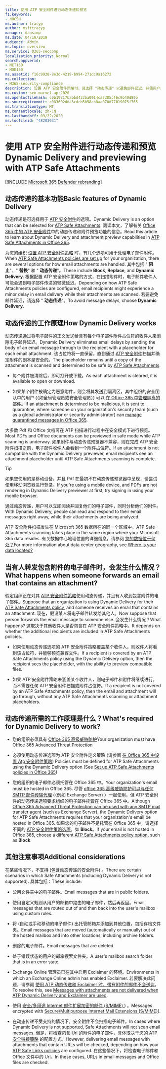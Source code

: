 ```yaml
---
title: 使用 ATP 安全附件进行动态传递和预览
f1.keywords:
- NOCSH
ms.author: tracyp
author: msfttracyp
manager: dansimp
ms.date: 04/19/2019
audience: Admin
ms.topic: overview
ms.service: O365-seccomp
localization_priority: Normal
search.appverid:
- MET150
- MOE150
ms.assetid: f16c9928-8e3d-4219-b994-271dc9a16272
ms.collection:
- M365-security-compliance
description: 设置 ATP 安全附件策略时，请选择 "动态传递" 以避免邮件延迟，并使用户能够预览正在扫描的附件。
ms.custom: seo-marvel-apr2020
ms.openlocfilehash: c0b19317babbd433ba0914ca2385cf6c9b40d89b
ms.sourcegitcommit: c083602dda3cdcb5b58cb8aa070d77019075f765
ms.translationtype: MT
ms.contentlocale: zh-CN
ms.lasthandoff: 09/22/2020
ms.locfileid: "48203031"
---
```

# <a name="dynamic-delivery-and-previewing-with-atp-safe-attachments"></a><span data-ttu-id="04bbb-103">使用 ATP 安全附件进行动态传递和预览</span><span class="sxs-lookup"><span data-stu-id="04bbb-103">Dynamic Delivery and previewing with ATP Safe Attachments</span></span>

[!INCLUDE [Microsoft 365 Defender rebranding](../includes/microsoft-defender-for-office.md)]


## <a name="basic-features-of-dynamic-delivery"></a><span data-ttu-id="04bbb-104">动态传递的基本功能</span><span class="sxs-lookup"><span data-stu-id="04bbb-104">Basic features of Dynamic Delivery</span></span>

<span data-ttu-id="04bbb-105">动态传递是可选择用于 [ATP 安全附件](atp-safe-attachments.md)的选项。</span><span class="sxs-lookup"><span data-stu-id="04bbb-105">Dynamic Delivery is an option that can be selected for [ATP Safe Attachments](atp-safe-attachments.md).</span></span> <span data-ttu-id="04bbb-106">阅读本文，了解有关 [Office 365 中的 ATP 安全附件](atp-safe-attachments.md)中的动态传递和附件预览功能的信息。</span><span class="sxs-lookup"><span data-stu-id="04bbb-106">Read this article to learn about Dynamic Delivery and attachment preview capabilities in [ATP Safe Attachments in Office 365](atp-safe-attachments.md).</span></span>

<span data-ttu-id="04bbb-107">为您的组织 [设置 ATP 安全附件策略](set-up-atp-safe-attachments-policies.md) 时，有几个选项可用于处理电子邮件附件。</span><span class="sxs-lookup"><span data-stu-id="04bbb-107">When [ATP Safe Attachments policies are set up](set-up-atp-safe-attachments-policies.md) for your organization, there are several options for how email attachments are handled.</span></span> <span data-ttu-id="04bbb-108">其中包括 " **阻止**"、" **替换**" 和 " **动态传递**"。</span><span class="sxs-lookup"><span data-stu-id="04bbb-108">These include **Block**, **Replace**, and **Dynamic Delivery**.</span></span> <span data-ttu-id="04bbb-109">根据配置 ATP 安全附件策略的方式，在扫描附件时，电子邮件收件人可能会遇到电子邮件传递的轻微延迟。</span><span class="sxs-lookup"><span data-stu-id="04bbb-109">Depending on how ATP Safe Attachments policies are configured, email recipients might experience a minor delay in email delivery while their attachments are scanned.</span></span> <span data-ttu-id="04bbb-110">若要避免邮件延迟，请选择 " **动态传递**"。</span><span class="sxs-lookup"><span data-stu-id="04bbb-110">To avoid message delays, choose **Dynamic Delivery**.</span></span>

## <a name="how-dynamic-delivery-works"></a><span data-ttu-id="04bbb-111">动态传递的工作原理</span><span class="sxs-lookup"><span data-stu-id="04bbb-111">How Dynamic Delivery works</span></span>

<span data-ttu-id="04bbb-112">动态传递通过将电子邮件的正文发送给具有每个电子邮件附件占位符的收件人来消除电子邮件延迟。</span><span class="sxs-lookup"><span data-stu-id="04bbb-112">Dynamic Delivery eliminates email delays by sending the body of an email message through to the recipient with a placeholder for each email attachment.</span></span> <span data-ttu-id="04bbb-113">该占位符将一直保留，直到通过 [ATP 安全附件](atp-safe-attachments.md)扫描并确定附件的副本是安全的。</span><span class="sxs-lookup"><span data-stu-id="04bbb-113">The placeholder remains until a copy of the attachment is scanned and determined to be safe by [ATP Safe Attachments](atp-safe-attachments.md).</span></span>

- <span data-ttu-id="04bbb-114">每个附件被清除后，即可打开或下载。</span><span class="sxs-lookup"><span data-stu-id="04bbb-114">As each attachment is cleared, it is available to open or download.</span></span>

- <span data-ttu-id="04bbb-115">如果某个附件被确定为恶意附件，则会将其发送到隔离区，其中组织的安全团队中的用户 (（如全局管理员或安全管理员）) 可以 [在 Office 365 中管理隔离的邮件](manage-quarantined-messages-and-files.md)。</span><span class="sxs-lookup"><span data-stu-id="04bbb-115">If an attachment is determined to be malicious, it is sent to quarantine, where someone on your organization's security team (such as a global administrator or security administrator) can [manage quarantined messages in Office 365](manage-quarantined-messages-and-files.md).</span></span>

<span data-ttu-id="04bbb-116">大多数 Pdf 和 Office 文档可在 ATP 扫描进行过程中在安全模式下进行预览。</span><span class="sxs-lookup"><span data-stu-id="04bbb-116">Most PDFs and Office documents can be previewed in safe mode while ATP scanning is underway.</span></span> <span data-ttu-id="04bbb-117">如果附件与动态传递预览器不兼容，则在完成 ATP 安全附件扫描之前，电子邮件收件人会看到一个附件占位符。</span><span class="sxs-lookup"><span data-stu-id="04bbb-117">If an attachment is not compatible with the Dynamic Delivery previewer, email recipients see an attachment placeholder until ATP Safe Attachments scanning is complete.</span></span>

> [!TIP]
> <span data-ttu-id="04bbb-118">如果您使用的是移动设备，并且 Pdf 在最初不在动态传递预览器中呈现，请尝试使用移动浏览器进行登录。</span><span class="sxs-lookup"><span data-stu-id="04bbb-118">If you're using a mobile device, and PDFs are not rendering in Dynamic Delivery previewer at first, try signing in using your mobile browser.</span></span>

<span data-ttu-id="04bbb-119">通过动态传递，用户可以立即阅读并回复他们的电子邮件，同时分析他们的附件。</span><span class="sxs-lookup"><span data-stu-id="04bbb-119">With Dynamic Delivery, people can read and respond to their email messages right away, while their attachments are being analyzed.</span></span>

<span data-ttu-id="04bbb-120">ATP 安全附件扫描发生在 Microsoft 365 数据所在的同一个区域中。</span><span class="sxs-lookup"><span data-stu-id="04bbb-120">ATP Safe Attachments scanning takes place in the same region where your Microsoft 365 data resides.</span></span> <span data-ttu-id="04bbb-121">有关数据中心地理位置的详细信息，请参阅 [您的数据位于何处？](https://products.office.com/where-is-your-data-located?geo=All)</span><span class="sxs-lookup"><span data-stu-id="04bbb-121">For more information about data center geography, see [Where is your data located?](https://products.office.com/where-is-your-data-located?geo=All)</span></span>

## <a name="what-happens-when-someone-forwards-an-email-that-contains-an-attachment"></a><span data-ttu-id="04bbb-122">当有人转发包含附件的电子邮件时，会发生什么情况？</span><span class="sxs-lookup"><span data-stu-id="04bbb-122">What happens when someone forwards an email that contains an attachment?</span></span>

<span data-ttu-id="04bbb-123">假定组织正在对其 [ATP 安全附件策略](set-up-atp-safe-attachments-policies.md)使用动态传递，并且有人收到包含附件的电子邮件。</span><span class="sxs-lookup"><span data-stu-id="04bbb-123">Suppose that an organization is using Dynamic Delivery for their [ATP Safe Attachments policy](set-up-atp-safe-attachments-policies.md), and someone receives an email that contains an attachment.</span></span> <span data-ttu-id="04bbb-124">现在，假设某人将电子邮件转发给其他人。</span><span class="sxs-lookup"><span data-stu-id="04bbb-124">Now suppose that person forwards the email message to someone else.</span></span> <span data-ttu-id="04bbb-125">会发生什么情况？</span><span class="sxs-lookup"><span data-stu-id="04bbb-125">What happens?</span></span> <span data-ttu-id="04bbb-126">这取决于其他收件人是否包含在 ATP 安全附件策略中。</span><span class="sxs-lookup"><span data-stu-id="04bbb-126">It depends on whether the additional recipients are included in ATP Safe Attachments policies.</span></span>

- <span data-ttu-id="04bbb-127">如果使用动态传递选项的 ATP 安全附件策略覆盖某个收件人，则收件人将看到该占位符，并能够预览兼容文件。</span><span class="sxs-lookup"><span data-stu-id="04bbb-127">If a recipient is covered by an ATP Safe Attachments policy using the Dynamic Delivery option, then the recipient sees the placeholder, with the ability to preview compatible files.</span></span>

- <span data-ttu-id="04bbb-128">如果 ATP 安全附件策略未涵盖某个收件人，则电子邮件和附件将继续进行，而不需要任何 ATP 安全附件扫描或附件占位符。</span><span class="sxs-lookup"><span data-stu-id="04bbb-128">If a recipient is not covered by an ATP Safe Attachments policy, then the email and attachment will go through, without any ATP Safe Attachments scanning or attachment placeholders.</span></span>

## <a name="whats-required-for-dynamic-delivery-to-work"></a><span data-ttu-id="04bbb-129">动态传递所需的工作原理是什么？</span><span class="sxs-lookup"><span data-stu-id="04bbb-129">What's required for Dynamic Delivery to work?</span></span>

- <span data-ttu-id="04bbb-130">您的组织必须具有 [Office 365 高级威胁防护](office-365-atp.md)</span><span class="sxs-lookup"><span data-stu-id="04bbb-130">Your organization must have [Office 365 Advanced Threat Protection](office-365-atp.md)</span></span>

- <span data-ttu-id="04bbb-131">必须使用动态传递选项为 ATP 安全附件定义策略 (请参阅 [在 Office 365 中设置 Atp 安全附件策略](set-up-atp-safe-attachments-policies.md)) </span><span class="sxs-lookup"><span data-stu-id="04bbb-131">Policies must be defined for ATP Safe Attachments using the Dynamic Delivery option (See [Set up ATP Safe Attachments policies in Office 365](set-up-atp-safe-attachments-policies.md))</span></span>

- <span data-ttu-id="04bbb-132">您的组织的电子邮件必须托管在 Office 365 中。</span><span class="sxs-lookup"><span data-stu-id="04bbb-132">Your organization's email must be hosted in Office 365.</span></span> <span data-ttu-id="04bbb-133">尽管 [office 365 高级威胁防护可以与任何 SMTP 邮件传输代理](https://docs.microsoft.com/office365/servicedescriptions/office-365-advanced-threat-protection-service-description#requirements-for-office-365-advanced-threat-protection-atp) (（例如 Exchange Server) ）一起使用，但 ATP 安全附件的动态传递选项要求组织的电子邮件托管在 Office 365 中。</span><span class="sxs-lookup"><span data-stu-id="04bbb-133">Although [Office 365 Advanced Threat Protection can be used with any SMTP mail transfer agent](https://docs.microsoft.com/office365/servicedescriptions/office-365-advanced-threat-protection-service-description#requirements-for-office-365-advanced-threat-protection-atp) (such as Exchange Server), the Dynamic Delivery option for ATP Safe Attachments requires that your organization's email be hosted in Office 365.</span></span> <span data-ttu-id="04bbb-134">如果您的电子邮件不是托管在 Office 365 中，请选择不同的 [ATP 安全附件策略选项](set-up-atp-safe-attachments-policies.md#step-3-learn-about-atp-safe-attachments-policy-options)，如 **Block**。</span><span class="sxs-lookup"><span data-stu-id="04bbb-134">If your email is not hosted in Office 365, choose a different [ATP Safe Attachments policy option](set-up-atp-safe-attachments-policies.md#step-3-learn-about-atp-safe-attachments-policy-options), such as **Block**.</span></span>

## <a name="additional-considerations"></a><span data-ttu-id="04bbb-135">其他注意事项</span><span class="sxs-lookup"><span data-stu-id="04bbb-135">Additional considerations</span></span>

<span data-ttu-id="04bbb-136">在某些情况下，不支持 (包含动态传递的安全附件) 。</span><span class="sxs-lookup"><span data-stu-id="04bbb-136">There are certain scenarios in which Safe Attachments (including Dynamic Delivery is not supported).</span></span> <span data-ttu-id="04bbb-137">具体包括：</span><span class="sxs-lookup"><span data-stu-id="04bbb-137">These include:</span></span>

- <span data-ttu-id="04bbb-138">公用文件夹中的电子邮件。</span><span class="sxs-lookup"><span data-stu-id="04bbb-138">Email messages that are in public folders.</span></span>

- <span data-ttu-id="04bbb-139">使用自定义规则从用户的邮箱中路由的电子邮件，然后再返回。</span><span class="sxs-lookup"><span data-stu-id="04bbb-139">Email messages that are routed out of and then back into the user's mailbox using custom rules.</span></span>

- <span data-ttu-id="04bbb-140">将 (自动或手动移动的电子邮件) 出托管邮箱并添加到其他位置，包括存档文件夹。</span><span class="sxs-lookup"><span data-stu-id="04bbb-140">Email messages that are moved (automatically or manually) out of the hosted mailbox and into other locations, including archive folders.</span></span>

- <span data-ttu-id="04bbb-141">删除的电子邮件。</span><span class="sxs-lookup"><span data-stu-id="04bbb-141">Email messages that are deleted.</span></span>

- <span data-ttu-id="04bbb-142">处于错误状态的用户的邮箱搜索文件夹。</span><span class="sxs-lookup"><span data-stu-id="04bbb-142">A user's mailbox search folder that is in an error state.</span></span>

- <span data-ttu-id="04bbb-143">Exchange Online 管理员已在其中启用 Exclaimer 的环境。</span><span class="sxs-lookup"><span data-stu-id="04bbb-143">Environments in which an Exchange Online admin has enabled Exclaimer.</span></span> <span data-ttu-id="04bbb-144">若要解决此问题，请参阅 [使用 ATP 动态传递和 Exclaimer 时，带有附件的邮件不会送达](https://support.microsoft.com/help/4014438)。</span><span class="sxs-lookup"><span data-stu-id="04bbb-144">To resolve this, see [Messages with attachments are not delivered when ATP Dynamic Delivery and Exclaimer are used](https://support.microsoft.com/help/4014438).</span></span>

- <span data-ttu-id="04bbb-145">使用 [安全/多用途 Internet 邮件扩展加密的邮件 (S/MIME) ](s-mime-for-message-signing-and-encryption.md)) 。</span><span class="sxs-lookup"><span data-stu-id="04bbb-145">Messages encrypted with [Secure/Multipurpose Internet Mail Extensions (S/MIME)](s-mime-for-message-signing-and-encryption.md)).</span></span>

- <span data-ttu-id="04bbb-146">在动态传递不受支持的情况下，安全附件不会扫描电子邮件。</span><span class="sxs-lookup"><span data-stu-id="04bbb-146">In cases where Dynamic Delivery is not supported, Safe Attachments will not scan email messages.</span></span> <span data-ttu-id="04bbb-147">但是，将检查包含 Url 的附件的电子邮件，具体取决于您的 [ATP 安全链接策略](set-up-atp-safe-links-policies.md) 的配置方式。</span><span class="sxs-lookup"><span data-stu-id="04bbb-147">However, delivering email messages with attachments that contain URLs will be checked, depending on how your [ATP Safe Links policies](set-up-atp-safe-links-policies.md) are configured.</span></span> <span data-ttu-id="04bbb-148">在这些情况下，将检查电子邮件和 Office 文件中的 Url。</span><span class="sxs-lookup"><span data-stu-id="04bbb-148">In these cases, URLs in email messages and Office files are checked.</span></span>
